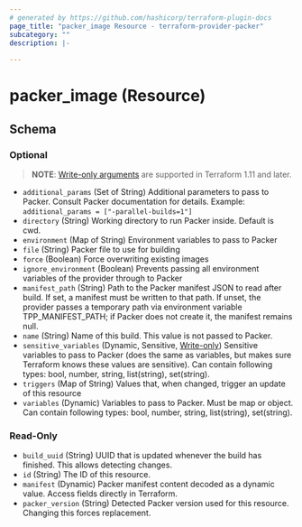 ```yaml
---
# generated by https://github.com/hashicorp/terraform-plugin-docs
page_title: "packer_image Resource - terraform-provider-packer"
subcategory: ""
description: |-
  
---
```


# packer_image (Resource)





<!-- schema generated by tfplugindocs -->
## Schema

### Optional

> **NOTE**: [Write-only arguments](https://developer.hashicorp.com/terraform/language/resources/ephemeral#write-only-arguments) are supported in Terraform 1.11 and later.

- `additional_params` (Set of String) Additional parameters to pass to Packer. Consult Packer documentation for details. Example: `additional_params = ["-parallel-builds=1"]`
- `directory` (String) Working directory to run Packer inside. Default is cwd.
- `environment` (Map of String) Environment variables to pass to Packer
- `file` (String) Packer file to use for building
- `force` (Boolean) Force overwriting existing images
- `ignore_environment` (Boolean) Prevents passing all environment variables of the provider through to Packer
- `manifest_path` (String) Path to the Packer manifest JSON to read after build. If set, a manifest must be written to that path. If unset, the provider passes a temporary path via environment variable TPP_MANIFEST_PATH; if Packer does not create it, the manifest remains null.
- `name` (String) Name of this build. This value is not passed to Packer.
- `sensitive_variables` (Dynamic, Sensitive, [Write-only](https://developer.hashicorp.com/terraform/language/resources/ephemeral#write-only-arguments)) Sensitive variables to pass to Packer (does the same as variables, but makes sure Terraform knows these values are sensitive). Can contain following types: bool, number, string, list(string), set(string).
- `triggers` (Map of String) Values that, when changed, trigger an update of this resource
- `variables` (Dynamic) Variables to pass to Packer. Must be map or object. Can contain following types: bool, number, string, list(string), set(string).

### Read-Only

- `build_uuid` (String) UUID that is updated whenever the build has finished. This allows detecting changes.
- `id` (String) The ID of this resource.
- `manifest` (Dynamic) Packer manifest content decoded as a dynamic value. Access fields directly in Terraform.
- `packer_version` (String) Detected Packer version used for this resource. Changing this forces replacement.
